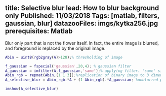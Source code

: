 title: Selective blur
lead: How to blur background only
Published: 11/03/2018
Tags: [matlab, filters, gaussian, blur]
datazooFiles: imgs/kytka256.jpg
prerequisites: Matlab
---
  
Blur only part that is not the flower itself. In fact, the entire image is blurred, and foreground is replaced by the original image.

``` matlab
Abin = uint8(rgb2gray(A)>128);% thresholding of image

f_gaussian = fspecial('gaussian',20,4); % gaussian filter
A_gaussian = imfilter(A,f_gaussian,'same');% applying filter. 'same' size of image after filtration.
Abin_rgb = repmat(Abin,[1 1 3]);%replication of binary image to 3 dimensions (to be able to multiply RGB image)
A_selective_blur = Abin_rgb.*A + (1-Abin_rgb).*A_gaussian; %unblurred part + blurred part

imshow(A_selective_blur)
```